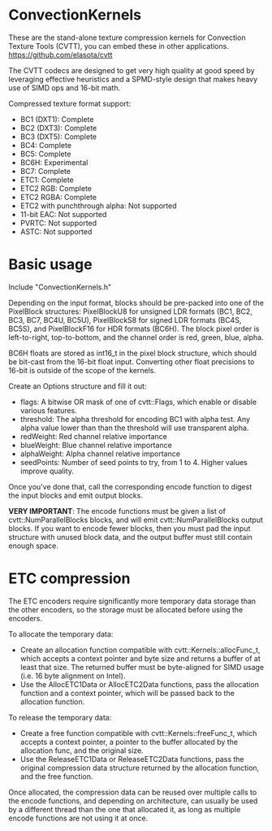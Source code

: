 # ConvectionKernels
These are the stand-alone texture compression kernels for Convection Texture Tools (CVTT), you can embed these in other applications.
https://github.com/elasota/cvtt

The CVTT codecs are designed to get very high quality at good speed by leveraging effective heuristics and a SPMD-style design that makes heavy use of SIMD ops and 16-bit math.

Compressed texture format support:
 * BC1 (DXT1): Complete
 * BC2 (DXT3): Complete
 * BC3 (DXT5): Complete
 * BC4: Complete
 * BC5: Complete
 * BC6H: Experimental
 * BC7: Complete
 * ETC1: Complete
 * ETC2 RGB: Complete
 * ETC2 RGBA: Complete
 * ETC2 with punchthrough alpha: Not supported
 * 11-bit EAC: Not supported
 * PVRTC: Not supported
 * ASTC: Not supported


# Basic usage

Include "ConvectionKernels.h"

Depending on the input format, blocks should be pre-packed into one of the PixelBlock structures: PixelBlockU8 for unsigned LDR formats (BC1, BC2, BC3, BC7, BC4U, BC5U), PixelBlockS8 for signed LDR formats (BC4S, BC5S), and PixelBlockF16 for HDR formats (BC6H).  The block pixel order is left-to-right, top-to-bottom, and the channel order is red, green, blue, alpha.

BC6H floats are stored as int16_t in the pixel block structure, which should be bit-cast from the 16-bit float input.  Converting other float precisions to 16-bit is outside of the scope of the kernels.

Create an Options structure and fill it out:
  * flags: A bitwise OR mask of one of cvtt::Flags, which enable or disable various features.
  * threshold: The alpha threshold for encoding BC1 with alpha test.  Any alpha value lower than than the threshold will use transparent alpha.
  * redWeight: Red channel relative importance
  * blueWeight: Blue channel relative importance
  * alphaWeight: Alpha channel relative importance
  * seedPoints: Number of seed points to try, from 1 to 4.  Higher values improve quality.

Once you've done that, call the corresponding encode function to digest the input blocks and emit output blocks.

**VERY IMPORTANT**: The encode functions must be given a list of cvtt::NumParallelBlocks blocks, and will emit cvtt::NumParallelBlocks output blocks.  If you want to encode fewer blocks, then you must pad the input structure with unused block data, and the output buffer must still contain enough space.

# ETC compression

The ETC encoders require significantly more temporary data storage than the other encoders, so the storage must be allocated before using the encoders.

To allocate the temporary data:
  * Create an allocation function compatible with cvtt::Kernels::allocFunc_t, which accepts a context pointer and byte size and returns a buffer of at least that size.  The returned buffer must be byte-aligned for SIMD usage (i.e. 16 byte alignment on Intel).
  * Use the AllocETC1Data or AllocETC2Data functions, pass the allocation function and a context pointer, which will be passed back to the allocation function.

To release the temporary data:
  * Create a free function compatible with cvtt::Kernels::freeFunc_t, which accepts a context pointer, a pointer to the buffer allocated by the allocation func, and the original size.
  * Use the ReleaseETC1Data or ReleaseETC2Data functions, pass the original compression data structure returned by the allocation function, and the free function.

Once allocated, the compression data can be reused over multiple calls to the encode functions, and depending on architecture, can usually be used by a different thread than the one that allocated it, as long as multiple encode functions are not using it at once.
